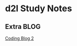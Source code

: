# d2l Study Notes

## Extra BLOG

[Coding Blog 2](https://www.notion.so/Deep-Learning-235b9702558480118d5ff91eade83b91)